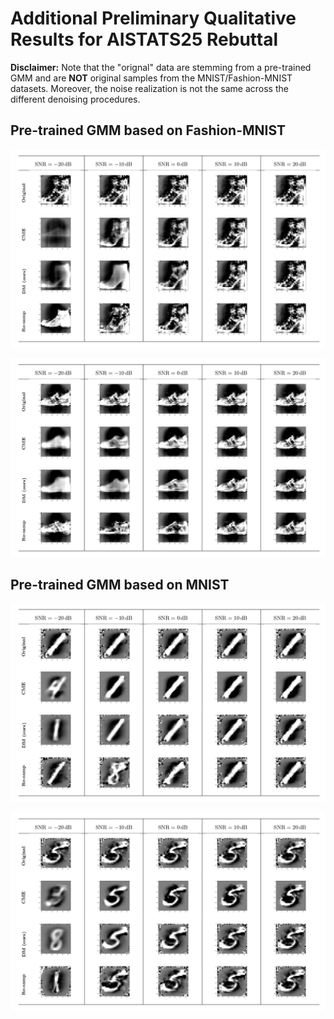 # Additional Preliminary Qualitative Results for AISTATS25 Rebuttal

**Disclaimer:** Note that the "orignal" data are stemming from a pre-trained GMM and are **NOT** original samples from the MNIST/Fashion-MNIST datasets. Moreover, the noise realization is not the same across the different denoising procedures.

## Pre-trained GMM based on Fashion-MNIST

![Fashion-MNIST1](https://github.com/anonymous5578/repo123/blob/main/fashion_mnist1.jpg?raw=true)

![Fashion-MNIST2](https://github.com/anonymous5578/repo123/blob/main/fashion_mnist3.jpg?raw=true)

## Pre-trained GMM based on MNIST

![MNIST1](https://github.com/anonymous5578/repo123/blob/main/mnist_1.jpg?raw=true)

![MNIST2](https://github.com/anonymous5578/repo123/blob/main/mnist_2.jpg?raw=true)
